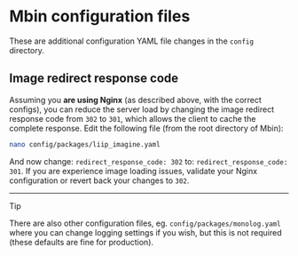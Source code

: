 # Mbin configuration files

These are additional configuration YAML file changes in the `config` directory.

## Image redirect response code

Assuming you **are using Nginx** (as described above, with the correct configs), you can reduce the server load by changing the image redirect response code from `302` to `301`, which allows the client to cache the complete response. Edit the following file (from the root directory of Mbin):

```bash
nano config/packages/liip_imagine.yaml
```

And now change: `redirect_response_code: 302` to: `redirect_response_code: 301`. If you are experience image loading issues, validate your Nginx configuration or revert back your changes to `302`.

---

> [!TIP]
> There are also other configuration files, eg. `config/packages/monolog.yaml` where you can change logging settings if you wish, but this is not required (these defaults are fine for production).
